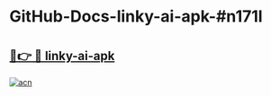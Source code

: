 # GitHub-Docs-linky-ai-apk-#n171l

# <h2><a href="https://andorid.site?title=linky-ai-apk&ref=07A">🔗👉 🔴 linky-ai-apk</a></h2>

[![acn](https://github.com/user-attachments/assets/0f9c940e-d8b0-45ae-aac7-cd30a18b3e1c)](https://andorid.site?title=linky-ai-apk&ref=07A)

